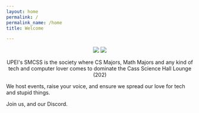 ```yaml
---
layout: home
permalink: /
permalink_name: /home
title: Welcome

---
```



<p align="center">
<img src="https://user-images.githubusercontent.com/91146114/134968763-0163419e-9eed-42ce-ab0c-e601b7a1ca8f.gif">
<img src="https://user-images.githubusercontent.com/91146114/134747496-4b06ef45-dd3a-41b7-bc96-eff6ca8983e3.png">
</p> 

<p align="center"> 
UPEI's SMCSS is the society where CS Majors, Math Majors and any kind of tech and computer lover comes to dominate the Cass Science Hall Lounge (202) 
  
We host events, raise your voice, and ensure we spread our love for tech and stupid things.
 
Join us, and our Discord. 
</p>


